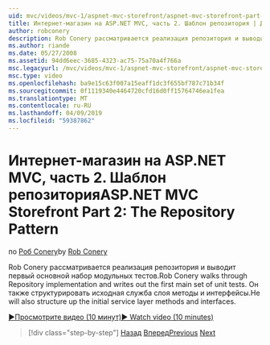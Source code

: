 ```yaml
---
uid: mvc/videos/mvc-1/aspnet-mvc-storefront/aspnet-mvc-storefront-part-2-the-repository-pattern
title: Интернет-магазин на ASP.NET MVC, часть 2. Шаблон репозитория | Документация Майкрософт
author: robconery
description: Rob Conery рассматривается реализация репозитория и выводит первый основной набор модульных тестов. Он также структурировать вверх metho слоя исходная служба...
ms.author: riande
ms.date: 05/27/2008
ms.assetid: 94dd6eec-3685-4323-ac75-75a70a4f766a
msc.legacyurl: /mvc/videos/mvc-1/aspnet-mvc-storefront/aspnet-mvc-storefront-part-2-the-repository-pattern
msc.type: video
ms.openlocfilehash: ba9e15c63f007a15eaff1dc3f655bf787c71b34f
ms.sourcegitcommit: 0f1119340e4464720cfd16d0ff15764746ea1fea
ms.translationtype: MT
ms.contentlocale: ru-RU
ms.lasthandoff: 04/09/2019
ms.locfileid: "59387862"
---
```

# <a name="aspnet-mvc-storefront-part-2-the-repository-pattern"></a><span data-ttu-id="66d24-104">Интернет-магазин на ASP.NET MVC, часть 2. Шаблон репозитория</span><span class="sxs-lookup"><span data-stu-id="66d24-104">ASP.NET MVC Storefront Part 2: The Repository Pattern</span></span>

<span data-ttu-id="66d24-105">по [Роб Conery](https://github.com/robconery)</span><span class="sxs-lookup"><span data-stu-id="66d24-105">by [Rob Conery](https://github.com/robconery)</span></span>

<span data-ttu-id="66d24-106">Rob Conery рассматривается реализация репозитория и выводит первый основной набор модульных тестов.</span><span class="sxs-lookup"><span data-stu-id="66d24-106">Rob Conery walks through Repository implementation and writes out the first main set of unit tests.</span></span> <span data-ttu-id="66d24-107">Он также структурировать исходная служба слоя методы и интерфейсы.</span><span class="sxs-lookup"><span data-stu-id="66d24-107">He will also structure up the initial service layer methods and interfaces.</span></span>

[<span data-ttu-id="66d24-108">&#9654;Просмотрите видео (10 минут)</span><span class="sxs-lookup"><span data-stu-id="66d24-108">&#9654; Watch video (10 minutes)</span></span>](https://channel9.msdn.com/Blogs/ASP-NET-Site-Videos/aspnet-mvc-storefront-part-2-the-repository-pattern)

> [!div class="step-by-step"]
> <span data-ttu-id="66d24-109">[Назад](aspnet-mvc-storefront-part-1-architectural-discussion-and-overview.md)
> [Вперед](aspnet-mvc-storefront-part-3-pipes-and-filters.md)</span><span class="sxs-lookup"><span data-stu-id="66d24-109">[Previous](aspnet-mvc-storefront-part-1-architectural-discussion-and-overview.md)
[Next](aspnet-mvc-storefront-part-3-pipes-and-filters.md)</span></span>
